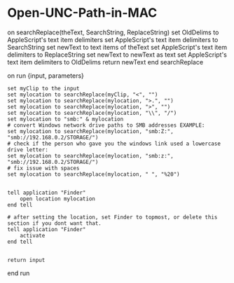 # Open-UNC-Path-in-MAC

on searchReplace(theText, SearchString, ReplaceString)
	set OldDelims to AppleScript's text item delimiters
	set AppleScript's text item delimiters to SearchString
	set newText to text items of theText
	set AppleScript's text item delimiters to ReplaceString
	set newText to newText as text
	set AppleScript's text item delimiters to OldDelims
	return newText
end searchReplace

on run {input, parameters}
	
	set myClip to the input
	set mylocation to searchReplace(myClip, "<", "")
	set mylocation to searchReplace(mylocation, ">.", "")
	set mylocation to searchReplace(mylocation, ">", "")
	set mylocation to searchReplace(mylocation, "\\", "/")
	set mylocation to "smb:" & mylocation
	# convert Windows network drive paths to SMB addresses EXAMPLE:
	set mylocation to searchReplace(mylocation, "smb:Z:", "smb://192.168.0.2/STORAGE/")
	# check if the person who gave you the windows link used a lowercase drive letter:
	set mylocation to searchReplace(mylocation, "smb:z:", "smb://192.168.0.2/STORAGE/")
	# fix issue with spaces
	set mylocation to searchReplace(mylocation, " ", "%20")
	
	
	tell application "Finder"
		open location mylocation
	end tell
	
	# after setting the location, set Finder to topmost, or delete this section if you dont want that.
	tell application "Finder"
		activate
	end tell
	
	
	return input
end run
